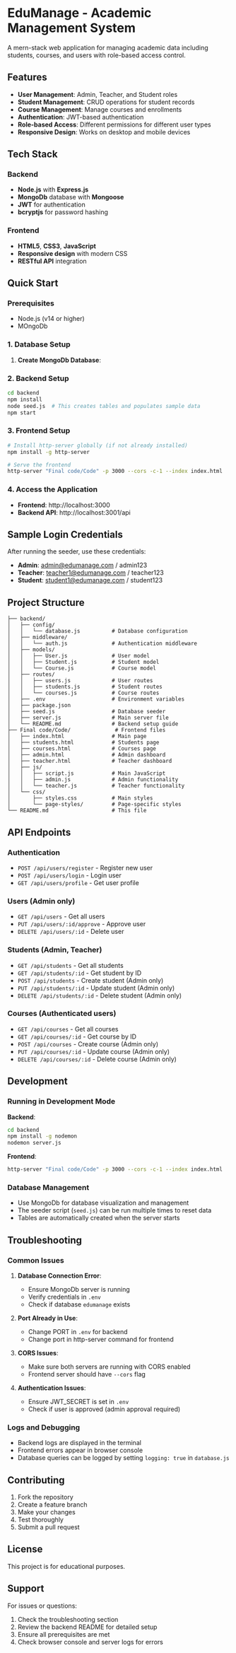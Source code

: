 # EduManage - Academic Management System

A mern-stack web application for managing academic data including students, courses, and users with role-based access control.

## Features

- **User Management**: Admin, Teacher, and Student roles
- **Student Management**: CRUD operations for student records
- **Course Management**: Manage courses and enrollments
- **Authentication**: JWT-based authentication
- **Role-based Access**: Different permissions for different user types
- **Responsive Design**: Works on desktop and mobile devices

## Tech Stack

### Backend
- **Node.js** with **Express.js**
- **MongoDb** database with **Mongoose**
- **JWT** for authentication
- **bcryptjs** for password hashing

### Frontend
- **HTML5**, **CSS3**, **JavaScript**
- **Responsive design** with modern CSS
- **RESTful API** integration

## Quick Start

### Prerequisites
- Node.js (v14 or higher)
- MOngoDb

### 1. Database Setup

1. **Create MongoDb Database**:

### 2. Backend Setup

```bash
cd backend
npm install
node seed.js  # This creates tables and populates sample data
npm start
```

### 3. Frontend Setup

```bash
# Install http-server globally (if not already installed)
npm install -g http-server

# Serve the frontend
http-server "Final code/Code" -p 3000 --cors -c-1 --index index.html
```

### 4. Access the Application

- **Frontend**: http://localhost:3000
- **Backend API**: http://localhost:3001/api

## Sample Login Credentials

After running the seeder, use these credentials:

- **Admin**: admin@edumanage.com / admin123
- **Teacher**: teacher1@edumanage.com / teacher123
- **Student**: student1@edumanage.com / student123

## Project Structure

```
├── backend/
│   ├── config/
│   │   └── database.js          # Database configuration
│   ├── middleware/
│   │   └── auth.js              # Authentication middleware
│   ├── models/
│   │   ├── User.js              # User model
│   │   ├── Student.js           # Student model
│   │   └── Course.js            # Course model
│   ├── routes/
│   │   ├── users.js             # User routes
│   │   ├── students.js          # Student routes
│   │   └── courses.js           # Course routes
│   ├── .env                     # Environment variables
│   ├── package.json
│   ├── seed.js                  # Database seeder
│   ├── server.js                # Main server file
│   └── README.md                # Backend setup guide
├── Final code/Code/              # Frontend files
│   ├── index.html               # Main page
│   ├── students.html            # Students page
│   ├── courses.html             # Courses page
│   ├── admin.html               # Admin dashboard
│   ├── teacher.html             # Teacher dashboard
│   ├── js/
│   │   ├── script.js            # Main JavaScript
│   │   ├── admin.js             # Admin functionality
│   │   └── teacher.js           # Teacher functionality
│   └── css/
│       ├── styles.css           # Main styles
│       └── page-styles/         # Page-specific styles
└── README.md                    # This file
```

## API Endpoints

### Authentication
- `POST /api/users/register` - Register new user
- `POST /api/users/login` - Login user
- `GET /api/users/profile` - Get user profile

### Users (Admin only)
- `GET /api/users` - Get all users
- `PUT /api/users/:id/approve` - Approve user
- `DELETE /api/users/:id` - Delete user

### Students (Admin, Teacher)
- `GET /api/students` - Get all students
- `GET /api/students/:id` - Get student by ID
- `POST /api/students` - Create student (Admin only)
- `PUT /api/students/:id` - Update student (Admin only)
- `DELETE /api/students/:id` - Delete student (Admin only)

### Courses (Authenticated users)
- `GET /api/courses` - Get all courses
- `GET /api/courses/:id` - Get course by ID
- `POST /api/courses` - Create course (Admin only)
- `PUT /api/courses/:id` - Update course (Admin only)
- `DELETE /api/courses/:id` - Delete course (Admin only)

## Development

### Running in Development Mode

**Backend**:
```bash
cd backend
npm install -g nodemon
nodemon server.js
```

**Frontend**:
```bash
http-server "Final code/Code" -p 3000 --cors -c-1 --index index.html
```

### Database Management

- Use MongoDb for database visualization and management
- The seeder script (`seed.js`) can be run multiple times to reset data
- Tables are automatically created when the server starts 

## Troubleshooting

### Common Issues

1. **Database Connection Error**:
   - Ensure MongoDb server is running
   - Verify credentials in `.env`
   - Check if database `edumanage` exists

2. **Port Already in Use**:
   - Change PORT in `.env` for backend
   - Change port in http-server command for frontend

3. **CORS Issues**:
   - Make sure both servers are running with CORS enabled
   - Frontend server should have `--cors` flag

4. **Authentication Issues**:
   - Ensure JWT_SECRET is set in `.env`
   - Check if user is approved (admin approval required)

### Logs and Debugging

- Backend logs are displayed in the terminal
- Frontend errors appear in browser console
- Database queries can be logged by setting `logging: true` in `database.js`

## Contributing

1. Fork the repository
2. Create a feature branch
3. Make your changes
4. Test thoroughly
5. Submit a pull request

## License

This project is for educational purposes.

## Support

For issues or questions:
1. Check the troubleshooting section
2. Review the backend README for detailed setup
3. Ensure all prerequisites are met
4. Check browser console and server logs for errors

